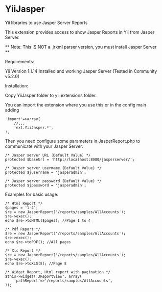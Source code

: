 YiiJasper
=========

Yii libraries to use Jasper Server Reports 

This extension provides access to show Jasper Reports in Yii from Jasper Server.

** Note: This IS NOT a .jrxml parser version, you must install Jasper Server **

Requirements:

Yii Version 1.1.14
Installed and working Jasper Server (Tested in Community v5.2.0)

Installation:

Copy YiiJasper folder to yii extensions folder.

You can import the extension where you use this or in the config main adding

	'import'=>array(
		//...
		'ext.YiiJasper.*',
	),


Then you need configure some parameters in JasperReport.php to communicate with your Jasper Server: 

	/* Jasper server URL (Default Value) */
	protected $baseUrl = 'http://localhost:8080/jasperserver/';

	/* Jasper server username (Default Value) */
	protected $jusername = 'jasperadmin';

	/* Jasper server password (Default Value) */
	protected $jpassword = 'jasperadmin';

Examples for basic usage:

	/* Html Report */
	$pages = '1-4';
	$re = new JasperReport('/reports/samples/AllAccounts');
  	$re->exec();
  	echo $re->toHTML($pages); //Page 1 to 4

	/* Pdf Report */
	$re = new JasperReport('/reports/samples/AllAccounts');
  	$re->exec();
  	echo $re->toPDF(); //All pages

	/* Xls Report */
	$re = new JasperReport('/reports/samples/AllAccounts');
   	$re->exec();
   	echo $re->toXLS(8); //Page 8

   	/* Widget Report, Html report with pagination */
   	$this->widget('JReportView', array(
		'pathReport'=>'/reports/samples/AllAccounts',
	));